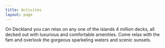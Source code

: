 ```yaml
---
title: Activites
layout: page
---
```

On Deckland you can relax on any one of the islands 4 million decks, all decked out with luxurious and comfortable amenities. Come relax with the fam and overlook the gorgeous sparkeling waters and scenic sunsets.